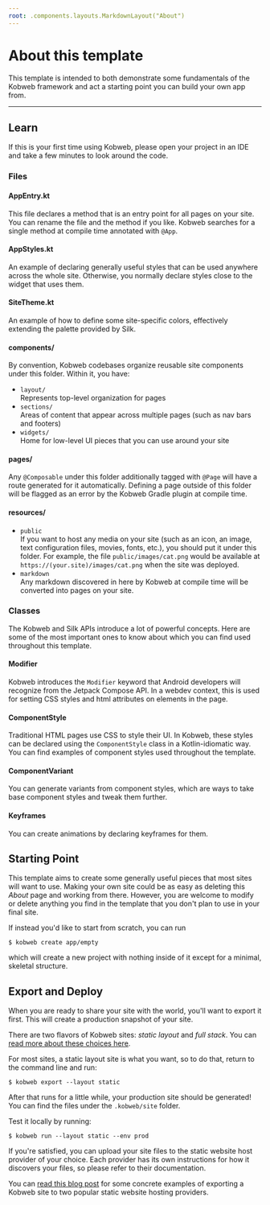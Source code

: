```yaml
---
root: .components.layouts.MarkdownLayout("About")
---
```


# About this template

This template is intended to both demonstrate some fundamentals of the Kobweb framework and act a starting point you can
build your own app from.

---

## Learn

If this is your first time using Kobweb, please open your project in an IDE and take a few minutes to look around the
code.

### Files

#### AppEntry.kt

This file declares a method that is an entry point for all pages on your site. You can rename the file and the method if
you like. Kobweb searches for a single method at compile time annotated with `@App`.

#### AppStyles.kt

An example of declaring generally useful styles that can be used anywhere across the whole site. Otherwise, you normally
declare styles close to the widget that uses them.

#### SiteTheme.kt

An example of how to define some site-specific colors, effectively extending the palette provided by Silk.

#### components/

By convention, Kobweb codebases organize reusable site components under this folder. Within it, you have:

* `layout/`<br>
  Represents top-level organization for pages
* `sections/`<br>
  Areas of content that appear across multiple pages (such as nav bars and footers)
* `widgets/`<br>
  Home for low-level UI pieces that you can use around your site

#### pages/

Any `@Composable` under this folder additionally tagged with `@Page` will have a route generated for it automatically.
Defining a page outside of this folder will be flagged as an error by the Kobweb Gradle plugin at compile time.

#### resources/

* `public`<br>
  If you want to host any media on your site (such as an icon, an image, text configuration files, movies, fonts, etc.),
  you should put it under this folder. For example, the file `public/images/cat.png` would be available at
  `https://(your.site)/images/cat.png` when the site was deployed.
* `markdown`<br>
  Any markdown discovered in here by Kobweb at compile time will be converted into pages on your site.

### Classes

The Kobweb and Silk APIs introduce a lot of powerful concepts. Here are some of the most important ones to know about
which you can find used throughout this template.

#### Modifier

Kobweb introduces the `Modifier` keyword that Android developers will recognize from the Jetpack Compose API. In a
webdev context, this is used for setting CSS styles and html attributes on elements in the page.

#### ComponentStyle

Traditional HTML pages use CSS to style their UI. In Kobweb, these styles can be declared using the `ComponentStyle`
class in a Kotlin-idiomatic way. You can find examples of component styles used throughout the template.

#### ComponentVariant

You can generate variants from component styles, which are ways to take base component styles and tweak them further.

#### Keyframes

You can create animations by declaring keyframes for them.

## Starting Point

This template aims to create some generally useful pieces that most sites will want to use. Making your own site could
be as easy as deleting this *About* page and working from there. However, you are welcome to modify or delete anything
you find in the template that you don't plan to use in your final site.

If instead you'd like to start from scratch, you can run

```
$ kobweb create app/empty
```

which will create a new project with nothing inside of it except for a minimal, skeletal structure.

## Export and Deploy

When you are ready to share your site with the world, you'll want to export it first. This will create a production
snapshot of your site.

There are two flavors of Kobweb sites: *static layout* and *full stack*. You
can [read more about these choices here](https://github.com/varabyte/kobweb#static-layout-vs-full-stack-sites).

For most sites, a static layout site is what you want, so to do that, return to the command line and run:

```
$ kobweb export --layout static
```

After that runs for a little while, your production site should be generated! You can find the files under the
`.kobweb/site` folder.

Test it locally by running:

```
$ kobweb run --layout static --env prod
```

If you're satisfied, you can upload your site files to the static website host provider of your choice. Each provider
has its own instructions for how it discovers your files, so please refer to their documentation.

You can [read this blog post](https://bitspittle.dev/blog/2022/staticdeploy) for some concrete examples of exporting a
Kobweb site to two popular static website hosting providers.
